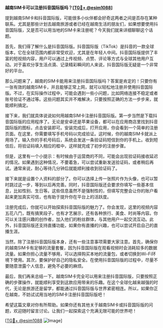 **越南SIM卡可以注册抖音国际版吗？[[TG💪+ @esim1088](https://t.me/s/esim1088)]**

提到越南SIM卡和抖音国际版，可能很多小伙伴都会好奇这两者之间是否存在某种联系。尤其是那些计划去越南旅游或者已经在越南生活的朋友们，如果想要使用抖音国际版，又是否可以用当地的SIM卡来注册呢？今天我们就来详细聊聊这个话题。

首先，我们得了解什么是抖音国际版。抖音国际版（TikTok）是抖音的一款全球版本，它在全球范围内都非常受欢迎，尤其是在年轻人中间。抖音国际版提供了丰富的短视频内容，用户可以通过上传视频、点赞、评论等方式与全球其他用户互动。对于喜欢分享生活点滴、记录精彩瞬间的人来说，抖音国际版无疑是一个非常好的平台。

那么问题来了，越南的SIM卡能用来注册抖音国际版吗？答案是肯定的！只要你有一张有效的越南SIM卡，并且能够正常上网，就可以轻松地注册并使用抖音国际版。不过，在实际操作过程中，可能会遇到一些小问题，比如网络连接不稳定或者账号验证不通过等。这些问题其实并不难解决，只要按照正确的方法一步步来，就能顺利搞定。

接下来，我们就具体说说如何用越南SIM卡注册抖音国际版。第一步当然是下载抖音国际版的应用程序了。无论是安卓还是苹果设备，都可以在应用商店里找到抖音国际版的图标，点击安装即可。安装完成后，打开应用，你会看到一个简单的注册页面。在这里，你需要填写手机号码以完成验证。这时候，你的越南SIM卡就派上用场了。输入你的手机号码后，系统会发送一条验证码短信到你的手机上。收到短信后，将验证码填入相应的框中，这样就完成了初步的注册步骤。

但是，这里有一个小提示：有时候由于运营商的不同，可能会出现验证码接收延迟的情况。如果遇到这种情况，不要着急，可以尝试重新发送验证码，或者稍后再试。通常来说，耐心等待几分钟后就能顺利接收到验证码了。

接下来就是设置个人资料的部分了。你可以选择上传一张照片作为头像，也可以暂时跳过这一步，等到以后再完善。同时，抖音国际版还会要求你填写一些基本信息，比如性别、生日等。这些信息虽然不是强制性的，但填写完整会让你的账户看起来更加真实可信，也有助于提升你在平台上的活跃度。

注册完成后，你就可以开始探索抖音国际版的魅力了。你会发现，这里的视频内容五花八门，既有搞笑段子，也有才艺展示，还有各种旅行、美食、时尚等内容。你可以关注感兴趣的创作者，加入他们的粉丝群体，与其他用户一起交流互动。此外，抖音国际版还支持直播功能，如果你有直播的兴趣，也可以尝试开启自己的直播生涯。

当然，除了注册抖音国际版本身，还有一些注意事项需要大家注意。首先，确保你的越南SIM卡有足够的流量套餐，因为抖音国际版在观看视频时会消耗较多的数据流量。如果你担心流量不够用，可以选择购买本地的流量包，或者切换到Wi-Fi环境下使用。其次，要保护好自己的隐私安全。在使用抖音国际版的过程中，尽量不要随意泄露个人信息，避免不必要的麻烦。

最后，我们再来总结一下。越南SIM卡完全可以用来注册抖音国际版，只要按照正确的步骤操作，就能顺利享受到这款应用带来的乐趣。在这个全球化越来越强的时代，无论是旅游还是留学，都能通过抖音国际版与世界紧密相连。所以，如果你正在越南，不妨试试用当地的SIM卡注册抖音国际版吧！

希望这篇文章对你有所帮助。如果你还有其他关于越南SIM卡或抖音国际版的问题，欢迎随时留言讨论。让我们一起探索这个充满无限可能的世界吧！

[[TG💪+ @esim1088](https://t.me/s/esim1088) ![Image](https://i.postimg.cc/4NQfJmqS/Snipaste-2025-05-13-00-14-12.png)]